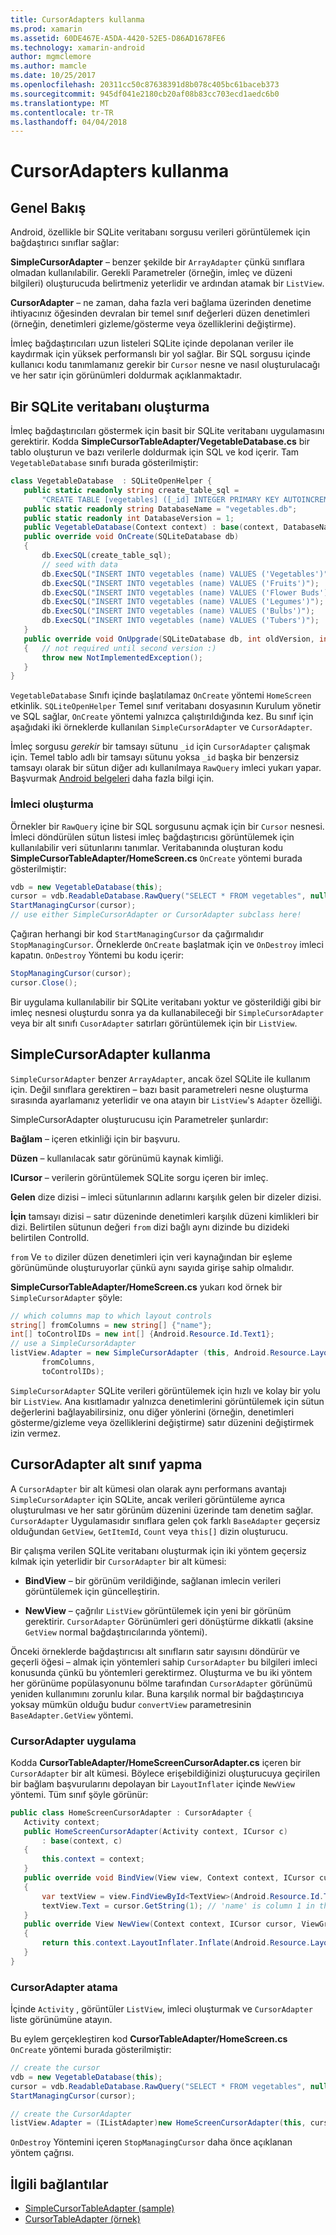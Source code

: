```yaml
---
title: CursorAdapters kullanma
ms.prod: xamarin
ms.assetid: 60DE467E-A5DA-4420-52E5-D86AD1678FE6
ms.technology: xamarin-android
author: mgmclemore
ms.author: mamcle
ms.date: 10/25/2017
ms.openlocfilehash: 20311cc50c87638391d8b078c405bc61baceb373
ms.sourcegitcommit: 945df041e2180cb20af08b83cc703ecd1aedc6b0
ms.translationtype: MT
ms.contentlocale: tr-TR
ms.lasthandoff: 04/04/2018
---
```

# <a name="using-cursoradapters"></a>CursorAdapters kullanma


## <a name="overview"></a>Genel Bakış

Android, özellikle bir SQLite veritabanı sorgusu verileri görüntülemek için bağdaştırıcı sınıflar sağlar:

 **SimpleCursorAdapter** – benzer şekilde bir `ArrayAdapter` çünkü sınıflara olmadan kullanılabilir. Gerekli Parametreler (örneğin, imleç ve düzeni bilgileri) oluşturucuda belirtmeniz yeterlidir ve ardından atamak bir `ListView`.

 **CursorAdapter** – ne zaman, daha fazla veri bağlama üzerinden denetime ihtiyacınız öğesinden devralan bir temel sınıf değerleri düzen denetimleri (örneğin, denetimleri gizleme/gösterme veya özelliklerini değiştirme).

İmleç bağdaştırıcıları uzun listeleri SQLite içinde depolanan veriler ile kaydırmak için yüksek performanslı bir yol sağlar. Bir SQL sorgusu içinde kullanıcı kodu tanımlamanız gerekir bir `Cursor` nesne ve nasıl oluşturulacağı ve her satır için görünümleri doldurmak açıklanmaktadır.


## <a name="creating-an-sqlite-database"></a>Bir SQLite veritabanı oluşturma

İmleç bağdaştırıcıları göstermek için basit bir SQLite veritabanı uygulamasını gerektirir. Kodda **SimpleCursorTableAdapter/VegetableDatabase.cs** bir tablo oluşturun ve bazı verilerle doldurmak için SQL ve kod içerir.
Tam `VegetableDatabase` sınıfı burada gösterilmiştir:

```csharp
class VegetableDatabase  : SQLiteOpenHelper {
   public static readonly string create_table_sql =
       "CREATE TABLE [vegetables] ([_id] INTEGER PRIMARY KEY AUTOINCREMENT NOT NULL UNIQUE, [name] TEXT NOT NULL UNIQUE)";
   public static readonly string DatabaseName = "vegetables.db";
   public static readonly int DatabaseVersion = 1;
   public VegetableDatabase(Context context) : base(context, DatabaseName, null, DatabaseVersion) { }
   public override void OnCreate(SQLiteDatabase db)
   {
       db.ExecSQL(create_table_sql);
       // seed with data
       db.ExecSQL("INSERT INTO vegetables (name) VALUES ('Vegetables')");
       db.ExecSQL("INSERT INTO vegetables (name) VALUES ('Fruits')");
       db.ExecSQL("INSERT INTO vegetables (name) VALUES ('Flower Buds')");
       db.ExecSQL("INSERT INTO vegetables (name) VALUES ('Legumes')");
       db.ExecSQL("INSERT INTO vegetables (name) VALUES ('Bulbs')");
       db.ExecSQL("INSERT INTO vegetables (name) VALUES ('Tubers')");
   }
   public override void OnUpgrade(SQLiteDatabase db, int oldVersion, int newVersion)
   {   // not required until second version :)
       throw new NotImplementedException();
   }
}
```

`VegetableDatabase` Sınıfı içinde başlatılamaz `OnCreate` yöntemi `HomeScreen` etkinlik. `SQLiteOpenHelper` Temel sınıf veritabanı dosyasının Kurulum yönetir ve SQL sağlar, `OnCreate` yöntemi yalnızca çalıştırıldığında kez. Bu sınıf için aşağıdaki iki örneklerde kullanılan `SimpleCursorAdapter` ve `CursorAdapter`.

İmleç sorgusu *gerekir* bir tamsayı sütunu `_id` için `CursorAdapter` çalışmak için. Temel tablo adlı bir tamsayı sütunu yoksa `_id` başka bir benzersiz tamsayı olarak bir sütun diğer adı kullanılmaya `RawQuery` imleci yukarı yapar. Başvurmak [Android belgeleri](https://developer.xamarin.com/api/type/Android.Widget.CursorAdapter/) daha fazla bilgi için.


### <a name="creating-the-cursor"></a>İmleci oluşturma

Örnekler bir `RawQuery` içine bir SQL sorgusunu açmak için bir `Cursor` nesnesi. İmleci döndürülen sütun listesi imleç bağdaştırıcısı görüntülemek için kullanılabilir veri sütunlarını tanımlar. Veritabanında oluşturan kodu **SimpleCursorTableAdapter/HomeScreen.cs** `OnCreate` yöntemi burada gösterilmiştir:

```csharp
vdb = new VegetableDatabase(this);
cursor = vdb.ReadableDatabase.RawQuery("SELECT * FROM vegetables", null); // cursor query
StartManagingCursor(cursor);
// use either SimpleCursorAdapter or CursorAdapter subclass here!
```

Çağıran herhangi bir kod `StartManagingCursor` da çağırmalıdır `StopManagingCursor`. Örneklerde `OnCreate` başlatmak için ve `OnDestroy` imleci kapatın. `OnDestroy` Yöntemi bu kodu içerir:

```csharp
StopManagingCursor(cursor);
cursor.Close();
```

Bir uygulama kullanılabilir bir SQLite veritabanı yoktur ve gösterildiği gibi bir imleç nesnesi oluşturdu sonra ya da kullanabileceği bir `SimpleCursorAdapter` veya bir alt sınıfı `CusorAdapter` satırları görüntülemek için bir `ListView`.


## <a name="using-simplecursoradapter"></a>SimpleCursorAdapter kullanma

`SimpleCursorAdapter` benzer `ArrayAdapter`, ancak özel SQLite ile kullanım için. Değil sınıflara gerektiren – bazı basit parametreleri nesne oluşturma sırasında ayarlamanız yeterlidir ve ona atayın bir `ListView`'s `Adapter` özelliği.

SimpleCursorAdapter oluşturucusu için Parametreler şunlardır:

 **Bağlam** – içeren etkinliği için bir başvuru.

 **Düzen** – kullanılacak satır görünümü kaynak kimliği.

 **ICursor** – verilerin görüntülemek SQLite sorgu içeren bir imleç.

 **Gelen** dize dizisi – imleci sütunlarının adlarını karşılık gelen bir dizeler dizisi.

 **İçin** tamsayı dizisi – satır düzeninde denetimleri karşılık düzeni kimlikleri bir dizi. Belirtilen sütunun değeri `from` dizi bağlı aynı dizinde bu dizideki belirtilen ControlId.

`from` Ve `to` diziler düzen denetimleri için veri kaynağından bir eşleme görünümünde oluşturuyorlar çünkü aynı sayıda girişe sahip olmalıdır.

**SimpleCursorTableAdapter/HomeScreen.cs** yukarı kod örnek bir `SimpleCursorAdapter` şöyle:

```csharp
// which columns map to which layout controls
string[] fromColumns = new string[] {"name"};
int[] toControlIDs = new int[] {Android.Resource.Id.Text1};
// use a SimpleCursorAdapter
listView.Adapter = new SimpleCursorAdapter (this, Android.Resource.Layout.SimpleListItem1, cursor,
       fromColumns,
       toControlIDs);
```

`SimpleCursorAdapter` SQLite verileri görüntülemek için hızlı ve kolay bir yolu bir `ListView`. Ana kısıtlamadır yalnızca denetimlerini görüntülemek için sütun değerlerini bağlayabilirsiniz, onu diğer yönlerini (örneğin, denetimleri gösterme/gizleme veya özelliklerini değiştirme) satır düzenini değiştirmek izin vermez.


## <a name="subclassing-cursoradapter"></a>CursorAdapter alt sınıf yapma

A `CursorAdapter` bir alt kümesi olan olarak aynı performans avantajı `SimpleCursorAdapter` için SQLite, ancak verileri görüntüleme ayrıca oluşturulması ve her satır görünüm düzenini üzerinde tam denetim sağlar. `CursorAdapter` Uygulamasıdır sınıflara gelen çok farklı `BaseAdapter` geçersiz olduğundan `GetView`, `GetItemId`, `Count` veya `this[]` dizin oluşturucu.

Bir çalışma verilen SQLite veritabanı oluşturmak için iki yöntem geçersiz kılmak için yeterlidir bir `CursorAdapter` bir alt kümesi:

- **BindView** – bir görünüm verildiğinde, sağlanan imlecin verileri görüntülemek için güncelleştirin.

- **NewView** – çağrılır `ListView` görüntülemek için yeni bir görünüm gerektirir. `CursorAdapter` Görünümleri geri dönüştürme dikkatli (aksine `GetView` normal bağdaştırıcılarında yöntemi).

Önceki örneklerde bağdaştırıcısı alt sınıfların satır sayısını döndürür ve geçerli öğesi – almak için yöntemleri sahip `CursorAdapter` bu bilgileri imleci konusunda çünkü bu yöntemleri gerektirmez. Oluşturma ve bu iki yöntem her görünüme popülasyonunu bölme tarafından `CursorAdapter` görünümü yeniden kullanımını zorunlu kılar. Buna karşılık normal bir bağdaştırıcıya yoksay mümkün olduğu budur `convertView` parametresinin `BaseAdapter.GetView` yöntemi.


### <a name="implementing-the-cursoradapter"></a>CursorAdapter uygulama

Kodda **CursorTableAdapter/HomeScreenCursorAdapter.cs** içeren bir `CursorAdapter` bir alt kümesi. Böylece erişebildiğinizi oluşturucuya geçirilen bir bağlam başvurularını depolayan bir `LayoutInflater` içinde `NewView` yöntemi. Tüm sınıf şöyle görünür:

```csharp
public class HomeScreenCursorAdapter : CursorAdapter {
   Activity context;
   public HomeScreenCursorAdapter(Activity context, ICursor c)
       : base(context, c)
   {
       this.context = context;
   }
   public override void BindView(View view, Context context, ICursor cursor)
   {
       var textView = view.FindViewById<TextView>(Android.Resource.Id.Text1);
       textView.Text = cursor.GetString(1); // 'name' is column 1 in the cursor query
   }
   public override View NewView(Context context, ICursor cursor, ViewGroup parent)
   {
       return this.context.LayoutInflater.Inflate(Android.Resource.Layout.SimpleListItem1, parent, false);
   }
}
```


### <a name="assigning-the-cursoradapter"></a>CursorAdapter atama

İçinde `Activity` , görüntüler `ListView`, imleci oluşturmak ve `CursorAdapter` liste görünümüne atayın.

Bu eylem gerçekleştiren kod **CursorTableAdapter/HomeScreen.cs** `OnCreate` yöntemi burada gösterilmiştir:

```csharp
// create the cursor
vdb = new VegetableDatabase(this);
cursor = vdb.ReadableDatabase.RawQuery("SELECT * FROM vegetables", null);
StartManagingCursor(cursor);

// create the CursorAdapter
listView.Adapter = (IListAdapter)new HomeScreenCursorAdapter(this, cursor, false);
```

`OnDestroy` Yöntemini içeren `StopManagingCursor` daha önce açıklanan yöntem çağrısı.



## <a name="related-links"></a>İlgili bağlantılar

- [SimpleCursorTableAdapter (sample)](https://developer.xamarin.com/samples/SimpleCursorTableAdapter/)
- [CursorTableAdapter (örnek)](https://developer.xamarin.com/samples/CursorTableAdapter/)
